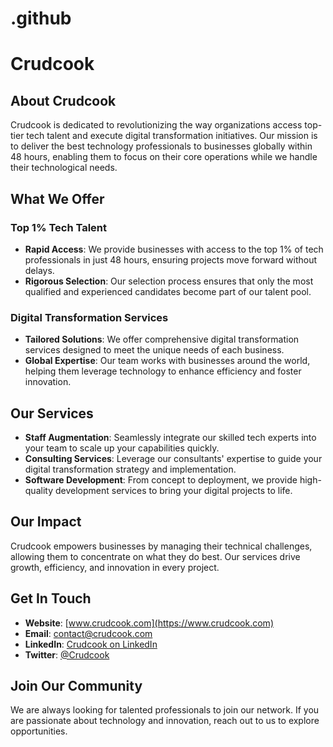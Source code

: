 # .github

# Crudcook

## About Crudcook

Crudcook is dedicated to revolutionizing the way organizations access top-tier tech talent and execute digital transformation initiatives. Our mission is to deliver the best technology professionals to businesses globally within 48 hours, enabling them to focus on their core operations while we handle their technological needs.

## What We Offer

### Top 1% Tech Talent

- **Rapid Access**: We provide businesses with access to the top 1% of tech professionals in just 48 hours, ensuring projects move forward without delays.
- **Rigorous Selection**: Our selection process ensures that only the most qualified and experienced candidates become part of our talent pool.

### Digital Transformation Services

- **Tailored Solutions**: We offer comprehensive digital transformation services designed to meet the unique needs of each business.
- **Global Expertise**: Our team works with businesses around the world, helping them leverage technology to enhance efficiency and foster innovation.

## Our Services

- **Staff Augmentation**: Seamlessly integrate our skilled tech experts into your team to scale up your capabilities quickly.
- **Consulting Services**: Leverage our consultants' expertise to guide your digital transformation strategy and implementation.
- **Software Development**: From concept to deployment, we provide high-quality development services to bring your digital projects to life.

## Our Impact

Crudcook empowers businesses by managing their technical challenges, allowing them to concentrate on what they do best. Our services drive growth, efficiency, and innovation in every project.

## Get In Touch

- **Website**: [www.crudcook.com](https://www.crudcook.com)
- **Email**: contact@crudcook.com
- **LinkedIn**: [Crudcook on LinkedIn](https://www.linkedin.com/company/crudcook)
- **Twitter**: [@Crudcook](https://twitter.com/crudcook)

## Join Our Community

We are always looking for talented professionals to join our network. If you are passionate about technology and innovation, reach out to us to explore opportunities.

